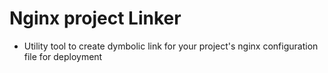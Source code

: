 # Nginx project Linker

- Utility tool to create dymbolic link for your project's nginx configuration
  file for deployment

